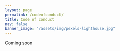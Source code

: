 ```yaml
---
layout: page
permalink: /codeofconduct/
title: Code of conduct
nav: false
banner_image: "/assets/img/pexels-lighthouse.jpg"
---
```


Coming soon
